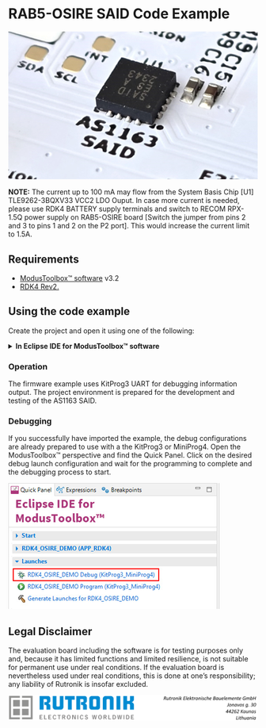 # RAB5-OSIRE SAID Code Example

<img src="images/said.jpg" style="zoom:90%;" />

**NOTE:**  The current up to 100 mA may flow from the System Basis Chip [U1] TLE9262-3BQXV33 VCC2 LDO Ouput. In case more current is needed, please use RDK4 BATTERY supply terminals and switch to RECOM RPX-1.5Q power supply on RAB5-OSIRE board [Switch the jumper from pins 2 and 3 to pins 1 and 2 on the P2 port]. This would increase the current limit to 1.5A.

## Requirements

- [ModusToolbox™ software](https://www.cypress.com/products/modustoolbox-software-environment) v3.2
- [RDK4 Rev2.](https://www.rutronik24.com/product/rutronik/rdk4/20820197.html)

## Using the code example

Create the project and open it using one of the following:

<details><summary><b>In Eclipse IDE for ModusToolbox&trade; software</b></summary>



1. Click the **New Application** link in the **Quick Panel** (or, use **File** > **New** > **ModusToolbox&trade; Application**). This launches the [Project Creator](https://www.infineon.com/ModusToolboxProjectCreator) tool.

2. Pick a RDK4 kit supported by the code example from the PSoC&trade; 4 BSPs list shown in the **Project Creator - Choose Board Support Package (BSP)** dialogue.

   When you select a supported kit, the example is reconfigured automatically to work with the kit. To work with a different supported kit later, use the [Library Manager](https://www.infineon.com/ModusToolboxLibraryManager) to choose the BSP for the supported kit. You can use the Library Manager to select or update the BSP and firmware libraries used in this application. To access the Library Manager, click the link from the **Quick Panel**.

   You can also just start the application creation process again and select a different kit.

   If you want to use the application for a kit not listed here, you may need to update the source files. If the kit does not have the required resources, the application may not work.

3. In the **Project Creator - Select Application** dialogue, choose the RDK4_RAB5-OSIRE_SAID example in the Peripherals category by enabling the checkbox.

4. (Optional) Change the suggested **New Application Name**.

5. The **Application(s) Root Path** defaults to the Eclipse workspace which is usually the desired location for the application. If you want to store the application in a different location, you can change the *Application(s) Root Path* value. Applications that share libraries should be in the same root path.

6. Click **Create** to complete the application creation process.

For more details, see the [Eclipse IDE for ModusToolbox&trade; software user guide](https://www.infineon.com/MTBEclipseIDEUserGuide) (locally available at *{ModusToolbox&trade; software install directory}/docs_{version}/mt_ide_user_guide.pdf*).

</details>

### Operation

The firmware example uses KitProg3 UART for debugging information output. The project environment is prepared for the development and testing of the AS1163 SAID.

### Debugging

If you successfully have imported the example, the debug configurations are already prepared to use with a the KitProg3 or MiniProg4. Open the ModusToolbox™ perspective and find the Quick Panel. Click on the desired debug launch configuration and wait for the programming to complete and the debugging process to start.

<img src="images/debug_start.jpg" style="zoom:100%;" />

## Legal Disclaimer

The evaluation board including the software is for testing purposes only and, because it has limited functions and limited resilience, is not suitable for permanent use under real conditions. If the evaluation board is nevertheless used under real conditions, this is done at one’s responsibility; any liability of Rutronik is insofar excluded. 

<img src="images/rutronik_origin_kaunas.png" style="zoom:50%;" />



